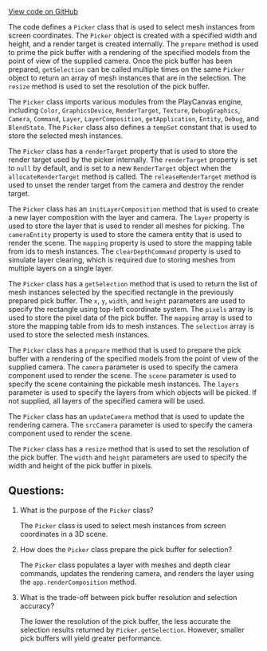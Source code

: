 [View code on GitHub](https://github.com/playcanvas/engine/src/framework/graphics/picker.js)

The code defines a `Picker` class that is used to select mesh instances from screen coordinates. The `Picker` object is created with a specified width and height, and a render target is created internally. The `prepare` method is used to prime the pick buffer with a rendering of the specified models from the point of view of the supplied camera. Once the pick buffer has been prepared, `getSelection` can be called multiple times on the same `Picker` object to return an array of mesh instances that are in the selection. The `resize` method is used to set the resolution of the pick buffer.

The `Picker` class imports various modules from the PlayCanvas engine, including `Color`, `GraphicsDevice`, `RenderTarget`, `Texture`, `DebugGraphics`, `Camera`, `Command`, `Layer`, `LayerComposition`, `getApplication`, `Entity`, `Debug`, and `BlendState`. The `Picker` class also defines a `tempSet` constant that is used to store the selected mesh instances.

The `Picker` class has a `renderTarget` property that is used to store the render target used by the picker internally. The `renderTarget` property is set to `null` by default, and is set to a new `RenderTarget` object when the `allocateRenderTarget` method is called. The `releaseRenderTarget` method is used to unset the render target from the camera and destroy the render target.

The `Picker` class has an `initLayerComposition` method that is used to create a new layer composition with the layer and camera. The `layer` property is used to store the layer that is used to render all meshes for picking. The `cameraEntity` property is used to store the camera entity that is used to render the scene. The `mapping` property is used to store the mapping table from ids to mesh instances. The `clearDepthCommand` property is used to simulate layer clearing, which is required due to storing meshes from multiple layers on a single layer.

The `Picker` class has a `getSelection` method that is used to return the list of mesh instances selected by the specified rectangle in the previously prepared pick buffer. The `x`, `y`, `width`, and `height` parameters are used to specify the rectangle using top-left coordinate system. The `pixels` array is used to store the pixel data of the pick buffer. The `mapping` array is used to store the mapping table from ids to mesh instances. The `selection` array is used to store the selected mesh instances.

The `Picker` class has a `prepare` method that is used to prepare the pick buffer with a rendering of the specified models from the point of view of the supplied camera. The `camera` parameter is used to specify the camera component used to render the scene. The `scene` parameter is used to specify the scene containing the pickable mesh instances. The `layers` parameter is used to specify the layers from which objects will be picked. If not supplied, all layers of the specified camera will be used.

The `Picker` class has an `updateCamera` method that is used to update the rendering camera. The `srcCamera` parameter is used to specify the camera component used to render the scene.

The `Picker` class has a `resize` method that is used to set the resolution of the pick buffer. The `width` and `height` parameters are used to specify the width and height of the pick buffer in pixels.
## Questions: 
 1. What is the purpose of the `Picker` class?
    
    The `Picker` class is used to select mesh instances from screen coordinates in a 3D scene.

2. How does the `Picker` class prepare the pick buffer for selection?
    
    The `Picker` class populates a layer with meshes and depth clear commands, updates the rendering camera, and renders the layer using the `app.renderComposition` method.

3. What is the trade-off between pick buffer resolution and selection accuracy?
    
    The lower the resolution of the pick buffer, the less accurate the selection results returned by `Picker.getSelection`. However, smaller pick buffers will yield greater performance.